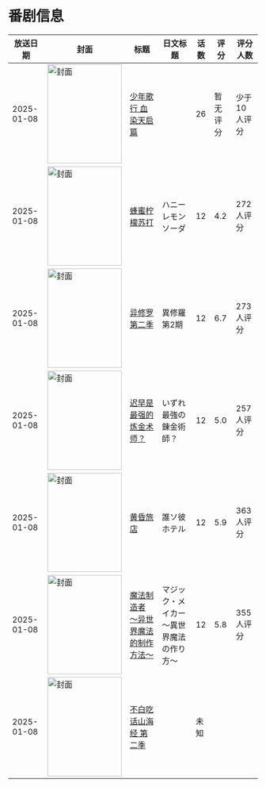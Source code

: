# 番剧信息

|放送日期|封面|标题|日文标题|话数|评分|评分人数|
|---|---|---|---|---|---|---|
|2025-01-08|<img src="//lain.bgm.tv/pic/cover/c/a0/78/458978_fw8C6.jpg" alt="封面" style="width:150px;height:200px;object-fit:cover;">|[少年歌行 血染天启篇](https://bangumi.tv/subject/458978)||26|暂无评分|少于10人评分|
|2025-01-08|<img src="//lain.bgm.tv/pic/cover/c/84/d8/482719_40Qpd.jpg" alt="封面" style="width:150px;height:200px;object-fit:cover;">|[蜂蜜柠檬苏打](https://bangumi.tv/subject/482719)|ハニーレモンソーダ|12|4.2|272人评分|
|2025-01-08|<img src="//lain.bgm.tv/pic/cover/c/85/36/485782_La4xf.jpg" alt="封面" style="width:150px;height:200px;object-fit:cover;">|[异修罗 第二季](https://bangumi.tv/subject/485782)|異修羅 第2期|12|6.7|273人评分|
|2025-01-08|<img src="//lain.bgm.tv/pic/cover/c/64/85/493758_6ILLT.jpg" alt="封面" style="width:150px;height:200px;object-fit:cover;">|[迟早是最强的炼金术师？](https://bangumi.tv/subject/493758)|いずれ最強の錬金術師？|12|5.0|257人评分|
|2025-01-08|<img src="//lain.bgm.tv/pic/cover/c/09/89/501033_2FzC2.jpg" alt="封面" style="width:150px;height:200px;object-fit:cover;">|[黄昏旅店](https://bangumi.tv/subject/501033)|誰ソ彼ホテル|12|5.9|363人评分|
|2025-01-08|<img src="//lain.bgm.tv/pic/cover/c/00/da/503268_SdLDD.jpg" alt="封面" style="width:150px;height:200px;object-fit:cover;">|[魔法制造者 ～异世界魔法的制作方法～](https://bangumi.tv/subject/503268)|マジック・メイカー ～異世界魔法の作り方～|12|5.8|355人评分|
|2025-01-08|<img src="//lain.bgm.tv/pic/cover/c/0f/5b/531869_e8bsk.jpg" alt="封面" style="width:150px;height:200px;object-fit:cover;">|[不白吃话山海经 第二季](https://bangumi.tv/subject/531869)||未知|||
